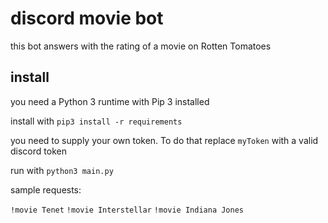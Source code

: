 # discord movie bot

this bot answers with the rating of a movie on Rotten Tomatoes

## install

you need a Python 3 runtime with Pip 3 installed

install with 
`pip3 install -r requirements`

you need to supply your own token. To do that replace `myToken` with a valid discord token

run with
`python3 main.py`

sample requests: 

`!movie Tenet`
`!movie Interstellar`
`!movie Indiana Jones`